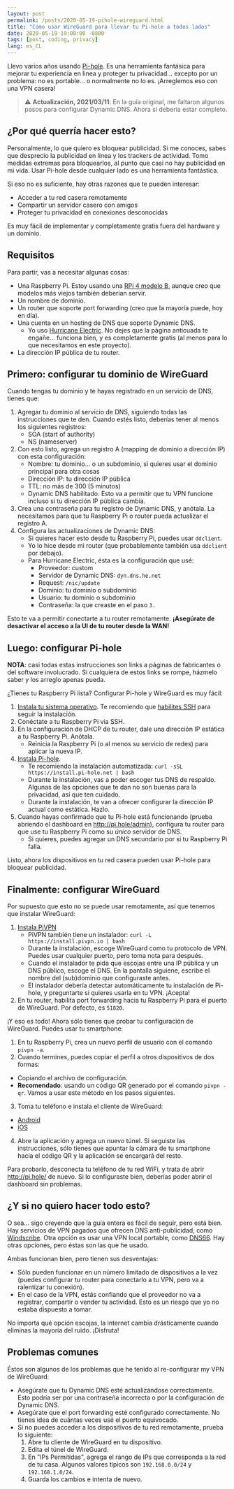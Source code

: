 ```yaml
---
layout: post
permalink: /posts/2020-05-19-pihole-wireguard.html
title: "Cómo usar WireGuard para llevar tu Pi-hole a todos lados"
date: 2020-05-19 19:00:00 -0800
tags: [post, coding, privacy]
lang: es_CL
---
```


Llevo varios años usando [Pi-hole](https://pi-hole.net/). Es una herramienta fantásica para mejorar tu experiencia en linea y proteger tu privacidad... excepto por un problema: no es portable... o normalmente no lo es. ¡Arreglemos eso con una VPN casera!

> ⚠️ **Actualización, 2021/03/11**: En la guía original, me faltaron algunos pasos para configurar Dynamic DNS. Ahora sí debería estar completo.

<!--more-->

## ¿Por qué querría hacer esto?

Personalmente, lo que quiero es bloquear publicidad. Si me conoces, sabes que desprecio la publicidad en linea y los trackers de actividad. Tomo medidas extremas para bloquearlos, al punto que casi no hay publicidad en mi vida. Usar Pi-hole desde cualquier lado es una herramienta fantástica.

Si eso no es suficiente, hay otras razones que te pueden interesar:
* Acceder a tu red casera remotamente
* Compartir un servidor casero con amigos
* Proteger tu privacidad en conexiones desconocidas

Es muy fácil de implementar y completamente gratis fuera del hardware y un dominio.

## Requisitos

Para partir, vas a necesitar algunas cosas:
* Una Raspberry Pi. Estoy usando una [RPi 4 modelo B](https://www.raspberrypi.org/products/raspberry-pi-4-model-b/), aunque creo que modelos más viejos también deberían servir.
* Un nombre de dominio.
* Un router que soporte port forwarding (creo que la mayoría puede, hoy en día).
* Una cuenta en un hosting de DNS que soporte Dynamic DNS.
  * Yo uso [Hurricane Electric](https://dns.he.net/). No dejes que la página anticuada te engañe... funciona bien, y es completamente gratis (al menos para lo que necesitamos en este proyecto).
* La dirección IP pública de tu router.

## Primero: configurar tu dominio de WireGuard

Cuando tengas tu dominio y te hayas registrado en un servicio de DNS, tienes que:
1. Agregar tu dominio al servicio de DNS, siguiendo todas las instrucciones que te den. Cuando estés listo, deberías tener al menos los siguientes registros:
   * SOA (start of authority)
   * NS (nameserver)
2. Con esto listo, agrega un registro A (mapping de dominio a dirección IP) con esta configuración:
   * Nombre: tu dominio... o un subdominio, si quieres usar el dominio principal para otra cosas
   * Dirección IP: tu dirección IP pública
   * TTL: no más de 300 (5 minutos)
   * Dynamic DNS habilitado. Esto va a permitir que tu VPN funcione incluso si tu dirección IP pública cambia.
3. Crea una contraseña para tu registro de Dynamic DNS, y anótala. La necesitamos para que tu Raspberry Pi o router pueda actualizar el registro A.
4. Configura las actualizaciones de Dynamic DNS:
   * Si quieres hacer esto desde tu Raspberry Pi, puedes usar `ddclient`.
   * Yo lo hice desde mi router (que probablemente también usa `ddclient` por debajo).
   * Para Hurricane Electric, ésta es la configuración que usé:
     * Proveedor: custom
     * Servidor de Dynamic DNS: `dyn.dns.he.net`
     * Request: `/nic/update`
     * Dominio: tu dominio o subdominio
     * Usuario: tu dominio o subdominio
     * Contraseña: la que creaste en el paso `3.`

Esto te va a permitir conectarte a tu router remotamente. **¡Asegúrate de desactivar el acceso a la UI de tu router desde la WAN!**

## Luego: configurar Pi-hole

**NOTA**: casi todas estas instrucciones son links a páginas de fabricantes o del software involucrado. Si cualquiera de estos links se rompe, házmelo saber y los arreglo apenas pueda.

¿Tienes tu Raspberry Pi lista? Configurar Pi-hole y WireGuard es muy fácil:
1. [Instala tu sistema operativo](https://www.raspberrypi.org/documentation/installation/installing-images/). Te recomiendo que [habilites SSH](https://www.raspberrypi.org/documentation/remote-access/ssh/) para seguir la instalación.
2. Conéctate a tu Raspberry Pi via SSH.
3. En la configuración de DHCP de tu router, dale una dirección IP estática a tu Raspberry Pi. Anótala.
   * Reinicia la Raspberry Pi (o al menos su servicio de redes) para aplicar la nueva IP.
4. [Instala Pi-hole](https://github.com/pi-hole/pi-hole/#one-step-automated-install).
   * Te recomiendo la instalación automatizada: `curl -sSL https://install.pi-hole.net | bash`
   * Durante la instalación, vas a poder escoger tus DNS de respaldo. Algunas de las opciones que te dan no son buenas para la privacidad, así que ten cuidado.
   * Durante la instalación, te van a ofrecer configurar la dirección IP actual como estática. Hazlo.
5. Cuando hayas confirmado que tu Pi-hole está funcionando (prueba abriendo el dashboard en http://pi.hole/admin), configura tu router para que use tu Raspberry Pi como su *único* servidor de DNS.
   * Si quieres, puedes agregar un DNS secundario por si tu Raspberry Pi falla.

Listo, ahora los dispositivos en tu red casera pueden usar Pi-hole para bloquear publicidad.

## Finalmente: configurar WireGuard

Por supuesto que esto no se puede usar remotamente, así que tenemos que instalar WireGuard:
1. [Instala PiVPN](https://www.pivpn.io/)
   * PiVPN también tiene un instalador: `curl -L https://install.pivpn.io | bash`
   * Durante la instalación, escoge WireGuard como tu protocolo de VPN. Puedes usar cualquier puerto, pero toma nota para después.
   * Cuando el instalador te pida que escojas entre una IP pública y un DNS público, escoge el DNS. En la pantalla siguiene, escribe el nombre del (sub)dominio que configuraste antes.
   * El instalador debería detectar automáticamente tu instalación de Pi-hole, y preguntarte si quieres usarla en tu VPN. ¡Acepta!
2. En tu router, habilita port forwarding hacia tu Raspberry Pi para el puerto de WireGuard. Por defecto, es `51820`.

¡Y eso es todo! Ahora sólo tienes que probar tu configuración de WireGuard. Puedes usar tu smartphone:
1. En tu Raspberry Pi, crea un nuevo perfil de usuario con el comando `pivpn -a`.
2. Cuando termines, puedes copiar el perfil a otros dispositivos de dos formas:
 * Copiando el archivo de configuración.
 * **Recomendado**: usando un código QR generado por el comando `pivpn -qr`. Vamos a usar este método en los pasos siguientes.
3. Toma tu teléfono e instala el cliente de WireGuard:
 * [Android](https://play.google.com/store/apps/details?id=com.wireguard.android&hl=en_US)
 * [iOS](https://apps.apple.com/us/app/wireguard/id1441195209)
4. Abre la aplicación y agrega un nuevo túnel. Si seguiste las instrucciones, sólo tienes que apuntar la cámara de tu smartphone hacia el código QR y la aplicación se encargará del resto.

Para probarlo, desconecta tu teléfono de tu red WiFi, y trata de abrir http://pi.hole/ de nuevo. Si lo configuraste bien, deberías poder abrir el dashboard sin problemas.

## ¿Y si no quiero hacer todo esto?

O sea... sigo creyendo que la guía entera es fácil de seguir, pero está bien. Hay servicios de VPN pagados que ofrecen DNS anti-publicidad, como [Windscribe](https://windscribe.com/). Otra opción es usar una VPN local portable, como [DNS66](https://f-droid.org/en/packages/org.jak_linux.dns66/). Hay otras opciones, pero éstas son las que he usado.

Ambas funcionan bien, pero tienen sus desventajas:
* Sólo pueden funcionar en un número limitado de dispositivos a la vez (puedes configurar tu router para conectarlo a tu VPN, pero va a ralentizar tu conexión).
* En el caso de la VPN, estás confiando que el proveedor no va a registrar, compartir o vender tu actividad. Esto es un riesgo que yo no estaba dispuesto a tomar.

No importa qué opción escojas, la internet cambia drásticamente cuando eliminas la mayoría del ruido. ¡Disfruta!

## Problemas comunes

Éstos son algunos de los problemas que he tenido al re-configurar my VPN de WireGuard:

* Asegúrate que tu Dynamic DNS esté actualizándose correctamente. Esto podría ser por una contraseña incorrecta o por la configuración de Dynamic DNS.
* Asegúrate que el port forwarding esté configurado correctamente. No tienes idea de cuántas veces usé el puerto equivocado.
* Si no puedes acceder a los dispositivos de tu red remotamente, prueba lo siguiente:
  1. Abre tu cliente de WireGuard en tu dispositivo.
  2. Edita el túnel de WireGuard.
  3. En "IPs Permitidas", agrega el rango de IPs que corresponda a la red de tu casa. Algunos valores típicos son `192.168.0.0/24` y `192.168.1.0/24`.
  4. Guarda los cambios e intenta de nuevo.
